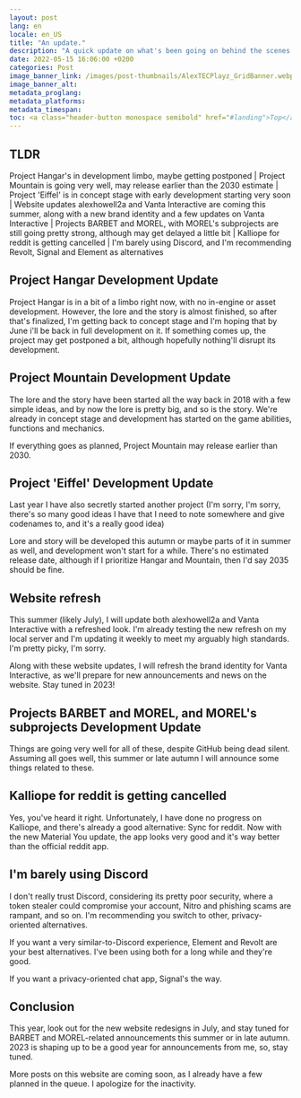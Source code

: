 ```yaml
---
layout: post
lang: en
locale: en_US
title: "An update."
description: "A quick update on what's been going on behind the scenes."
date: 2022-05-15 16:06:00 +0200
categories: Post
image_banner_link: /images/post-thumbnails/AlexTECPlayz_GridBanner.webp
image_banner_alt: 
metadata_proglang:
metadata_platforms:
metadata_timespan:
toc: <a class="header-button monospace semibold" href="#landing">Top</a><br><a class="header-button monospace semibold" href="#tldr">TLDR</a><br><a class="header-button monospace semibold" href="#project-hangar-development-update">Project Hangar Development Update</a><br><a class="header-button monospace semibold" href="#project-mountain-development-update">Project Mountain Development Update</a><br><a class="header-button monospace semibold" href="#project-eiffel-development-update">Project 'Eiffel' Development Update</a><br><a class="header-button monospace semibold" href="#website-refresh">Website refresh</a><br><a class="header-button monospace semibold" href="#projects-barbet-and-morel-and-morels-subprojects-development-update">Projects BARBET and MOREL, and MOREL's suprojects Development Update</a><br><a class="header-button monospace semibold" href="#kalliope-for-reddit-is-getting-cancelled">Kalliope for reddit is getting cancelled</a><br><a class="header-button monospace semibold" href="#im-barely-using-discord">I'm barely using Discord</a><br><a class="header-button monospace semibold" href="#conclusion">Conclusion</a>
---
```


## TLDR

Project Hangar's in development limbo, maybe getting postponed | Project Mountain is going very well, may release earlier than the 2030 estimate | Project 'Eiffel' is in concept stage with early development starting very soon | Website updates alexhowell2a and Vanta Interactive are coming this summer, along with a new brand identity and a few updates on Vanta Interactive | Projects BARBET and MOREL, with MOREL's subprojects are still going pretty strong, although may get delayed a little bit | Kalliope for reddit is getting cancelled | I'm barely using Discord, and I'm recommending Revolt, Signal and Element as alternatives

## Project Hangar Development Update

Project Hangar is in a bit of a limbo right now, with no in-engine or asset development. However, the lore and the story is almost finished, so after that's finalized, I'm getting back to concept stage and I'm hoping that by June i'll be back in full development on it. If something comes up, the project may get postponed a bit, although hopefully nothing'll disrupt its development.

## Project Mountain Development Update

The lore and the story have been started all the way back in 2018 with a few simple ideas, and by now the lore is pretty big, and so is the story. We're already in concept stage and development has started on the game abilities, functions and mechanics.

If everything goes as planned, Project Mountain may release earlier than 2030.

## Project 'Eiffel' Development Update

Last year I have also secretly started another project (I'm sorry, I'm sorry, there's so many good ideas I have that I need to note somewhere and give codenames to, and it's a really good idea)

Lore and story will be developed this autumn or maybe parts of it in summer as well, and development won't start for a while. There's no estimated release date, although if I prioritize Hangar and Mountain, then I'd say 2035 should be fine.

## Website refresh

This summer (likely July), I will update both alexhowell2a and Vanta Interactive with a refreshed look. I'm already testing the new refresh on my local server and I'm updating it weekly to meet my arguably high standards. I'm pretty picky, I'm sorry.

Along with these website updates, I will refresh the brand identity for Vanta Interactive, as we'll prepare for new announcements and news on the website. Stay tuned in 2023!

## Projects BARBET and MOREL, and MOREL's subprojects Development Update

Things are going very well for all of these, despite GitHub being dead silent. Assuming all goes well, this summer or late autumn I will announce some things related to these.

## Kalliope for reddit is getting cancelled

Yes, you've heard it right. Unfortunately, I have done no progress on Kalliope, and there's already a good alternative: Sync for reddit. Now with the new Material You update, the app looks very good and it's way better than the official reddit app.

## I'm barely using Discord

I don't really trust Discord, considering its pretty poor security, where a token stealer could compromise your account, Nitro and phishing scams are rampant, and so on. I'm recommending you switch to other, privacy-oriented alternatives.

If you want a very similar-to-Discord experience, Element and Revolt are your best alternatives. I've been using both for a long while and they're good.

If you want a privacy-oriented chat app, Signal's the way.

## Conclusion

This year, look out for the new website redesigns in July, and stay tuned for BARBET and MOREL-related announcements this summer or in late autumn. 2023 is shaping up to be a good year for announcements from me, so, stay tuned.

More posts on this website are coming soon, as I already have a few planned in the queue. I apologize for the inactivity.
